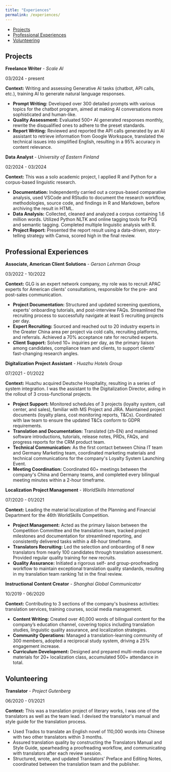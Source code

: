 ```yaml
---
title: "Experiences"
permalink: /experiences/
---
```

- [Projects](#projects)
- [Professional Experiences](#professional-experiences)
- [Volunteering](#volunteering)

## Projects

**Freelance Writer** - *Scale AI*

03/2024 - present 

**Context:** Writing and assessing Generative AI tasks (chatbot, API calls, etc.), training AI to generate natural language responses. 

- **Prompt Writing:** Developed over 300 detailed prompts with various topics for the chatbot program, aimed at making AI conversations more sophisticated and human-like. 
- **Quality Assessment:** Evaluated 500+ AI generated responses monthly, rewrite the disqualified ones to adhere to the preset standards.
- **Report Writing:** Reviewed and reported the API calls generated by an AI assistant to retrieve information from Google Workspace, translated the technical issues into simplified English, resulting in a 95% accuracy in content relevance. 

**Data Analyst** - *University of Eastern Finland*      

02/2024 - 03/2024

**Context:** This was a solo academic project, I applied R and Python for a corpus-based linguistic research. 

- **Documentation:** Independently carried out a corpus-based comparative analysis, used VSCode and RStudio to document the research workflow, methodologies, source code, and findings in R and Markdown, before archiving the result in HTML. 
- **Data Analysis:** Collected, cleaned and analyzed a corpus containing 1.6 million words. Utilized Python NLTK and online tagging tools for POS and semantic tagging. Completed multiple linguistic analysis with R. 
- **Project Report:** Presented the report result using a data-driven, story-telling strategy with Canva, scored high in the final review. 
  
## Professional Experiences

**Associate, American Client Solutions** - *Gerson Lehrman Group*      

03/2022 - 10/2022

**Context:** GLG is an expert network company, my role was to recruit APAC experts for American clients' consultations, responsible for the pre- and post-sales communication. 

- **Project Documentation:** Structured and updated screening questions, experts' onboarding tutorials, and post-interview FAQs. Streamlined the recruiting process to successfully navigate at least 5 recruiting projects per day. 
- **Expert Recruiting:** Sourced and reached out to 20 industry experts in the Greater China area per project via cold calls, recruiting platforms, and referrals. Achieved a 70% acceptance rate for recruited experts.
- **Client Support:** Solved 10+ inquiries per day, as the primary liaison among candidates, compliance team and clients, to support clients' fast-changing research angles. 

**Digitalization Project Assistant** - *Huazhu Hotels Group*        

07/2021 - 01/2022

**Context:** Huazhu acquired Deutsche Hospitality, resulting in a series of system integration. I was the assistant to the Digitalization Director, aiding in the rollout of 3 cross-functional projects.  

- **Project Support:** Monitored schedules of 3 projects (loyalty system, call center, and sales), familiar with MS Project and JIRA. Maintained project documents (loyalty plans, cost monitoring reports, T&Cs). Coordinated with law team to ensure the updated T&Cs conform to GDPR requirements. 
- **Translation and Documentation:** Translated (zh-EN) and maintained software introductions, tutorials, release notes, PRDs, FAQs, and progress reports for the CRM product team. 
- **Technical Communication:** As the first contact between China IT team and Germany Marketing team, coordinated marketing materials and technical communications for the company's Loyalty System Launching Event. 
- **Meeting Coordination:** Coordinated 60+ meetings between the company's China and Germany teams, and completed every bilingual meeting minutes within a 2-hour timeframe.

**Localization Project Management** - *WorldSkills International*        

07/2020 - 01/2021

**Context:** Leading the material localization of the Planning and Financial Department for the 46th WorldSkills Competition.  

- **Project Management:** Acted as the primary liaison between the Competition Committee and the translation team, tracked project milestones and documentation for streamlined reporting, and consistently delivered tasks within a 48-hour timeframe.
- **Translators Recruiting:** Led the selection and onboarding of 8 new translators from nearly 100 candidates through translation assessment. Provided regular quality training for new recruits.
- **Quality Assurance:** Initiated a rigorous self- and group-proofreading workflow to maintain exceptional translation quality standards, resulting in my translation team ranking 1st in the final review.

**Instructional Content Creator** - *Shanghai Global Communicator*        

10/2019 - 06/2020

**Context:** Contributing to 3 sections of the company's business activities: translation services, training courses, social media management. 

- **Content Writing:** Created over 40,000 words of bilingual content for the company’s education channel, covering topics including translation studies, linguistic quality assurance, and localization strategies.
- **Community Operations:** Managed a translation-learning community of 300 members, adopted a reciprocal study system, driving a 25% engagement increase.
- **Curriculum Development:** Designed and prepared multi-media course materials for 20+ localization class, accumulated 500+ attendance in total.

## Volunteering

**Translator** - *Project Gutenberg*        

06/2020 - 01/2021

**Context:** This was a translation project of literary works, I was one of the translators as well as the team lead. I devised the translator's manual and style guide for the translation process. 

- Used Trados to translate an English novel of 110,000 words into Chinese with two other translators within 3 months.
- Assured translation quality by constructing the Translators Manual and Style Guide, spearheading a proofreading workflow, and communicating with translators after each review session.
- Structured, wrote, and updated Translators' Preface and Editing Notes, coordinated between the translation team and the publisher. 